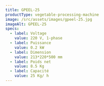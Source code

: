 ```yaml
---
title: GPEEL-25
productType: vegetable-processing-machine
image: /src/assets/images/gpeel-25.jpg
imageAlt: GPEEL-25
specs:
  - label: Voltage
    value: 220 V, 1-phase
  - label: Puissance
    value: 0.2 kW
  - label: Dimension
    value: 213*220*500 mm
  - label: Poids net
    value: 8.5 Kg
  - label: Capacité
    value: 25 Kg/ h
---
```

